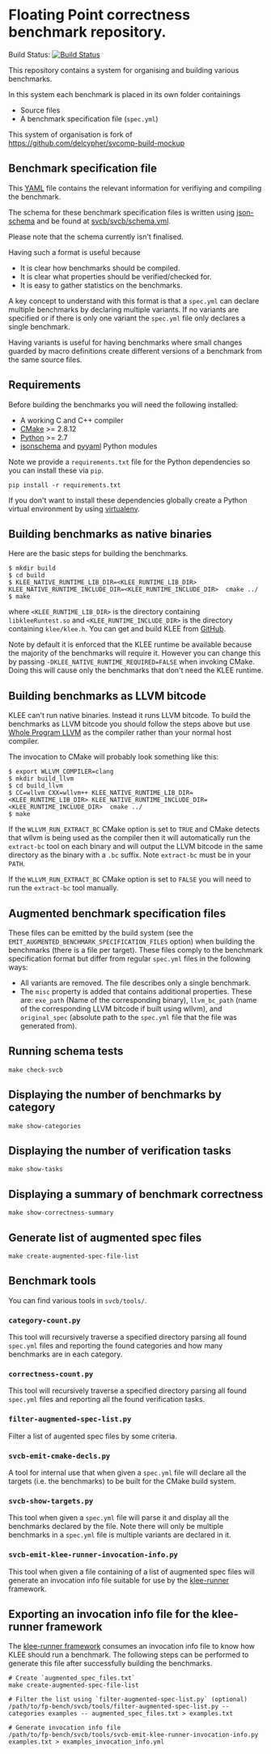# Floating Point correctness benchmark repository.

Build Status: [![Build Status](https://travis-ci.org/delcypher/fp-bench.svg?branch=master)](https://travis-ci.org/delcypher/fp-bench)

This repository contains a system for organising and building
various benchmarks.

In this system each benchmark is placed in its own folder containings

* Source files
* A benchmark specification file (``spec.yml``)

This system of organisation is fork of https://github.com/delcypher/svcomp-build-mockup

## Benchmark specification file

This [YAML](http://www.yaml.org/) file contains the relevant information for
verifiying and compiling the benchmark.

The schema for these benchmark specification files is written using
[json-schema](http://json-schema.org/) and be found at
[svcb/svcb/schema.yml](svcb/svcb/schema.yml).

Please note that the schema currently isn't finalised.

Having such a format is useful because

* It is clear how benchmarks should be compiled.
* It is clear what properties should be verified/checked for.
* It is easy to gather statistics on the benchmarks.

A key concept to understand with this format is that a `spec.yml` can declare
multiple benchmarks by declaring multiple variants. If no variants are specified
or if there is only one variant the `spec.yml` file only declares a single benchmark.

Having variants is useful for having benchmarks where small changes guarded by macro
definitions create different versions of a benchmark from the same source files.

## Requirements

Before building the benchmarks you will need the following installed:

* A working C and C++ compiler
* [CMake](https://cmake.org/) >= 2.8.12
* [Python](https://www.python.org/) >= 2.7
* [jsonschema](https://pypi.python.org/pypi/jsonschema) and [pyyaml](https://pypi.python.org/pypi/PyYAML) Python modules

Note we provide a `requirements.txt` file for the Python dependencies so you can install these via `pip`.

```
pip install -r requirements.txt
```

If you don't want to install these dependencies globally create a Python virtual environment
by using [virtualenv](https://virtualenv.pypa.io/en/stable/).

## Building benchmarks as native binaries

Here are the basic steps for building the benchmarks.

```
$ mkdir build
$ cd build
$ KLEE_NATIVE_RUNTIME_LIB_DIR=<KLEE_RUNTIME_LIB_DIR> KLEE_NATIVE_RUNTIME_INCLUDE_DIR=<KLEE_RUNTIME_INCLUDE_DIR>  cmake ../
$ make
```

where `<KLEE_RUNTIME_LIB_DIR>` is the directory containing `libkleeRuntest.so` and `<KLEE_RUNTIME_INCLUDE_DIR>` is the
directory containing `klee/klee.h`. You can get and build KLEE from [GitHub](https://github.com/klee/klee).

Note by default it is enforced that the KLEE runtime be available because the majority of the benchmarks will require it.
However you can change this by passing `-DKLEE_NATIVE_RUNTIME_REQUIRED=FALSE` when invoking CMake. Doing this will cause
only the benchmarks that don't need the KLEE runtime.


## Building benchmarks as LLVM bitcode

KLEE can't run native binaries. Instead it runs LLVM bitcode. To build the benchmarks as LLVM bitcode you should follow
the steps above but use [Whole Program LLVM](https://github.com/travitch/whole-program-llvm) as the compiler rather
than your normal host compiler.

The invocation to CMake will probably look something like this:

```
$ export WLLVM_COMPILER=clang
$ mkdir build_llvm
$ cd build_llvm
$ CC=wllvm CXX=wllvm++ KLEE_NATIVE_RUNTIME_LIB_DIR=<KLEE_RUNTIME_LIB_DIR> KLEE_NATIVE_RUNTIME_INCLUDE_DIR=<KLEE_RUNTIME_INCLUDE_DIR>  cmake ../
$ make
```

If the `WLLVM_RUN_EXTRACT_BC` CMake option is set to `TRUE` and CMake detects that wllvm is being used as the compiler then
it will automatically run the `extract-bc` tool on each binary and will output the LLVM bitcode in the same directory as the binary
with a `.bc` suffix. Note `extract-bc` must be in your `PATH`.

If the `WLLVM_RUN_EXTRACT_BC` CMake option is set to `FALSE` you will need to run the `extract-bc` tool manually.

## Augmented benchmark specification files

These files can be emitted by the build system (see the `EMIT_AUGMENTED_BENCHMARK_SPECIFICATION_FILES` option) when
building the benchmarks (there is a file per target). These files comply to the
benchmark specification format but differ from regular `spec.yml` files in the
following ways:

* All variants are removed. The file describes only a single benchmark.
* The `misc` property is added that contains additional properties. These are:
  `exe_path` (Name of the corresponding binary), `llvm_bc_path` (name of the corresponding LLVM bitcode
  if built using wllvm), and `original_spec` (absolute path to the `spec.yml` file that the file was generated from).

## Running schema tests

```
make check-svcb
```

## Displaying the number of benchmarks by category

```
make show-categories
```

## Displaying the number of verification tasks

```
make show-tasks
```

## Displaying a summary of benchmark correctness

```
make show-correctness-summary
```

## Generate list of augmented spec files

```
make create-augmented-spec-file-list
```

## Benchmark tools

You can find various tools in `svcb/tools/`.

### `category-count.py`

This tool will recursively traverse a specified directory parsing all found `spec.yml` files and reporting the found categories and how
many benchmarks are in each category.

### `correctness-count.py`

This tool will recursively traverse a specified directory parsing all found `spec.yml` files and reporting all the found verification tasks.

### `filter-augmented-spec-list.py`

Filter a list of augented spec files by some criteria.

### `svcb-emit-cmake-decls.py`

A tool for internal use that when given a `spec.yml` file will declare all the targets (i.e. the benchmarks) to be built for the CMake build system.

### `svcb-show-targets.py`

This tool when given a `spec.yml` file will parse it and display all the benchmarks declared by the file. Note there will only be multiple
benchmarks in a `spec.yml` file is multiple variants are declared in it.

### `svcb-emit-klee-runner-invocation-info.py`

This tool when given a file containing of a list of augmented spec files will
generate an invocation info file suitable for use by the [klee-runner](svcb-emit-klee-runner-invocation-info.py)
framework.

## Exporting an invocation info file for the klee-runner framework

The [klee-runner framework](https://github.com/delcypher/klee-runner) consumes
an invocation info file to know how KLEE should run a benchmark. The following
steps can be performed to generate this file after successfully building the
benchmarks.

```
# Create `augmented_spec_files.txt`
make create-augmented-spec-file-list

# Filter the list using `filter-augmented-spec-list.py` (optional)
/path/to/fp-bench/svcb/tools/filter-augmented-spec-list.py --categories examples -- augmented_spec_files.txt > examples.txt

# Generate invocation info file
/path/to/fp-bench/svcb/tools/svcb-emit-klee-runner-invocation-info.py examples.txt > examples_invocation_info.yml
```
